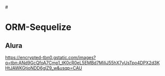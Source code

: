 #<h1>ORM-Sequelize</h1>

<h2>Alura</h2>

https://encrypted-tbn0.gstatic.com/images?q=tbn:ANd9GcQfoA7Cmp1_tK0cR0eL5EMBd7MiIiJ55hX7yUsTpo4DPX2d3KHtJAWKGtjoNDD6glZ9_w&usqp=CAU
